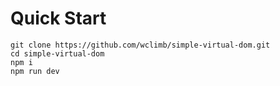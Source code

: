 # Quick Start
```
git clone https://github.com/wclimb/simple-virtual-dom.git
cd simple-virtual-dom
npm i 
npm run dev
```